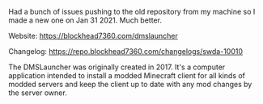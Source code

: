 Had a bunch of issues pushing to the old repository from my machine so I made a new one on Jan 31 2021. Much better.

Website: https://blockhead7360.com/dmslauncher

Changelog: https://repo.blockhead7360.com/changelogs/swda-10010

The DMSLauncher was originally created in 2017. It's a computer application intended to install a modded Minecraft client for all kinds of modded servers and keep the client up to date with any mod changes by the server owner.
